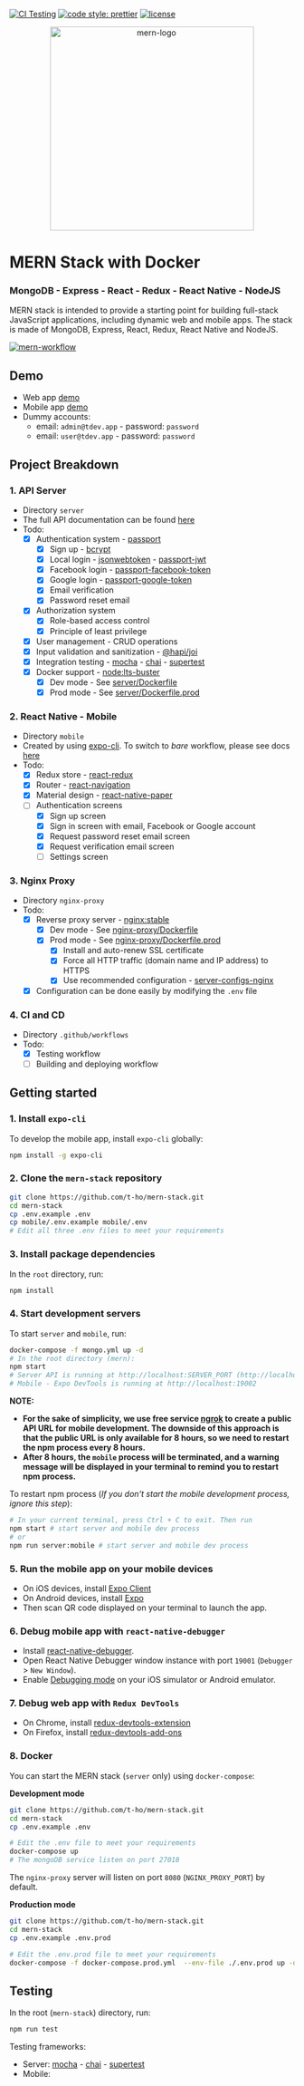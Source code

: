 [![CI Testing](https://github.com/t-ho/mern-stack/workflows/CI%20Testing/badge.svg?branch=master)](https://github.com/t-ho/mern-stack/actions)
[![code style: prettier](https://img.shields.io/badge/code_style-prettier-ff69b4.svg)](https://github.com/prettier/prettier)
[![license](https://img.shields.io/github/license/t-ho/mern-stack)](https://github.com/t-ho/mern-stack/blob/master/LICENSE)

<p align="center"><a href="https://github.com/t-ho/mern-stack"><img alt="mern-logo" width="360" src="https://raw.githubusercontent.com/t-ho/mern-stack/assets/assets/mern-logo.png"/></a></p>

# MERN Stack with Docker

### MongoDB - Express - React - Redux - React Native - NodeJS

MERN stack is intended to provide a starting point for building full-stack JavaScript applications, including dynamic web and mobile apps. The stack is made of MongoDB, Express, React, Redux, React Native and NodeJS.

[![mern-workflow](https://raw.githubusercontent.com/t-ho/mern-stack/assets/assets/mern-workflow.gif)](https://github.com/t-ho/mern-stack)

## Demo

- Web app [demo](https://mernstack.tdev.app)
- Mobile app [demo](https://expo.io/@t-ho/mern-stack)
- Dummy accounts:
  - email: `admin@tdev.app` - password: `password`
  - email: `user@tdev.app` - password: `password`

## Project Breakdown

### 1. API Server

- Directory `server`
- The full API documentation can be found [here](https://tdev.app/mern-stack/server)
- Todo:
  - [x] Authentication system - [passport](https://www.npmjs.com/package/passport)
    - [x] Sign up - [bcrypt](https://www.npmjs.com/package/bcrypt)
    - [x] Local login - [jsonwebtoken](https://www.npmjs.com/package/jsonwebtoken) - [passport-jwt](https://www.npmjs.com/package/passport-jwt)
    - [x] Facebook login - [passport-facebook-token](https://www.npmjs.com/package/passport-facebook-token)
    - [x] Google login - [passport-google-token](https://www.npmjs.com/package/passport-google-token)
    - [x] Email verification
    - [x] Password reset email
  - [x] Authorization system
    - [x] Role-based access control
    - [x] Principle of least privilege
  - [x] User management - CRUD operations
  - [x] Input validation and sanitization - [@hapi/joi](https://www.npmjs.com/package/@hapi/joi)
  - [x] Integration testing - [mocha](https://www.npmjs.com/package/mocha) - [chai](https://www.npmjs.com/package/chai) - [supertest](https://www.npmjs.com/package/supertest)
  - [x] Docker support - [node:lts-buster](https://hub.docker.com/_/node)
    - [x] Dev mode - See [server/Dockerfile](https://github.com/t-ho/mern-stack/blob/master/server/Dockerfile)
    - [x] Prod mode - See [server/Dockerfile.prod](https://github.com/t-ho/mern-stack/blob/master/server/Dockerfile.prod)

### 2. React Native - Mobile

- Directory `mobile`
- Created by using [expo-cli](https://www.npmjs.com/package/expo-cli). To switch to _bare_ workflow, please see docs [here](https://docs.expo.io/introduction/managed-vs-bare)
- Todo:
  - [x] Redux store - [react-redux](https://www.npmjs.com/package/react-redux)
  - [x] Router - [react-navigation](https://reactnavigation.org)
  - [x] Material design - [react-native-paper](https://www.npmjs.com/package/react-native-paper)
  - [ ] Authentication screens
    - [x] Sign up screen
    - [x] Sign in screen with email, Facebook or Google account
    - [x] Request password reset email screen
    - [x] Request verification email screen
    - [ ] Settings screen

### 3. Nginx Proxy

- Directory `nginx-proxy`
- Todo:
  - [x] Reverse proxy server - [nginx:stable](https://hub.docker.com/_/nginx)
    - [x] Dev mode - See [nginx-proxy/Dockerfile](https://github.com/t-ho/mern-stack/blob/master/nginx-proxy/Dockerfile)
    - [x] Prod mode - See [nginx-proxy/Dockerfile.prod](https://github.com/t-ho/mern-stack/blob/master/nginx-proxy/Dockerfile.prod)
      - [x] Install and auto-renew SSL certificate
      - [x] Force all HTTP traffic (domain name and IP address) to HTTPS
      - [x] Use recommended configuration - [server-configs-nginx](https://github.com/h5bp/server-configs-nginx)
  - [x] Configuration can be done easily by modifying the `.env` file

### 4. CI and CD

- Directory `.github/workflows`
- Todo:
  - [x] Testing workflow
  - [ ] Building and deploying workflow

## Getting started

### 1. Install `expo-cli`

To develop the mobile app, install `expo-cli` globally:

```bash
npm install -g expo-cli
```

### 2. Clone the `mern-stack` repository

```bash
git clone https://github.com/t-ho/mern-stack.git
cd mern-stack
cp .env.example .env
cp mobile/.env.example mobile/.env
# Edit all three .env files to meet your requirements
```

### 3. Install package dependencies

In the `root` directory, run:

```bash
npm install
```

### 4. Start development servers

To start `server` and `mobile`, run:

```bash
docker-compose -f mongo.yml up -d
# In the root directory (mern):
npm start
# Server API is running at http://localhost:SERVER_PORT (http://localhost:8861 by default)
# Mobile - Expo DevTools is running at http://localhost:19002
```

**NOTE:**

- **For the sake of simplicity, we use free service [ngrok](https://ngrok.com/) to create a public API URL for mobile development. The downside of this approach is that the public URL is only available for 8 hours, so we need to restart the npm process every 8 hours.**
- **After 8 hours, the `mobile` process will be terminated, and a warning message will be displayed in your terminal to remind you to restart npm process.**

To restart npm process (_If you don't start the mobile development process, ignore this step_):

```bash
# In your current terminal, press Ctrl + C to exit. Then run
npm start # start server and mobile dev process
# or
npm run server:mobile # start server and mobile dev process
```

### 5. Run the mobile app on your mobile devices

- On iOS devices, install [Expo Client](https://apps.apple.com/us/app/expo-client/id982107779)
- On Android devices, install [Expo](https://play.google.com/store/apps/details?id=host.exp.exponent&hl=en_US)
- Then scan QR code displayed on your terminal to launch the app.

### 6. Debug mobile app with `react-native-debugger`

- Install [react-native-debugger](https://github.com/jhen0409/react-native-debugger/releases).
- Open React Native Debugger window instance with port `19001` (`Debugger` > `New Window`).
- Enable [Debugging mode](https://facebook.github.io/react-native/docs/debugging.html#accessing-the-in-app-developer-menu) on your iOS simulator or Android emulator.

### 7. Debug web app with `Redux DevTools`

- On Chrome, install [redux-devtools-extension](https://chrome.google.com/webstore/detail/redux-devtools/lmhkpmbekcpmknklioeibfkpmmfibljd)
- On Firefox, install [redux-devtools-add-ons](https://addons.mozilla.org/en-US/firefox/addon/reduxdevtools/)

### 8. Docker

You can start the MERN stack (`server` only) using `docker-compose`:

**Development mode**

```bash
git clone https://github.com/t-ho/mern-stack.git
cd mern-stack
cp .env.example .env

# Edit the .env file to meet your requirements
docker-compose up
# The mongoDB service listen on port 27018
```

The `nginx-proxy` server will listen on port `8080` (`NGINX_PROXY_PORT`) by default.

**Production mode**

```bash
git clone https://github.com/t-ho/mern-stack.git
cd mern-stack
cp .env.example .env.prod

# Edit the .env.prod file to meet your requirements
docker-compose -f docker-compose.prod.yml  --env-file ./.env.prod up -d
```

## Testing

In the root (`mern-stack`) directory, run:

```bash
npm run test
```

Testing frameworks:

- Server: [mocha](https://mochajs.org/) - [chai](https://www.chaijs.com/) - [supertest](https://github.com/visionmedia/supertest)
- Mobile:
